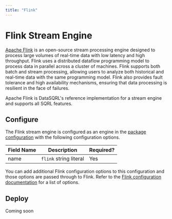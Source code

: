 ```yaml
---
title: "Flink"
---
```


# Flink Stream Engine

[Apache Flink](https://flink.apache.org/) is an open-source stream processing engine designed to process large volumes of real-time data with low latency and high throughput. Flink uses a distributed dataflow programming model to process data in parallel across a cluster of machines. Flink supports both batch and stream processing, allowing users to analyze both historical and real-time data with the same programming model. Flink also provides fault tolerance and high availability mechanisms, ensuring that data processing is resilient in the face of failures.

Apache Flink is DataSQRL's reference implementation for a stream engine and supports all SQRL features.

## Configure

The Flink stream engine is configured as an engine in the [package configuration](../../package-config#engine) with the following configuration options.

| Field Name | Description                                                | Required? |
|------------|------------------------------------------------------------|-----------|
| name       | `flink` string literal                                     | Yes       |

You can add additional Flink configuration options to this configuration and those options are passed through to Flink. Refer to the [Flink configuration documentation](https://nightlies.apache.org/flink/flink-docs-stable/docs/deployment/config/) for a list of options.


## Deploy

Coming soon